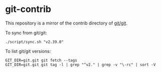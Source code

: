 # git-contrib

This repository is a mirror of the contrib directory of [git/git](https://github.com/git/git).

To sync from git/git:

```
./script/sync.sh "v2.39.0"
```

To list git/git versions: 

```
GIT_DIR=git.git git fetch --tags
GIT_DIR=git.git git tag -l | grep "^v2." | grep -v "\-rc" | sort -V
```
